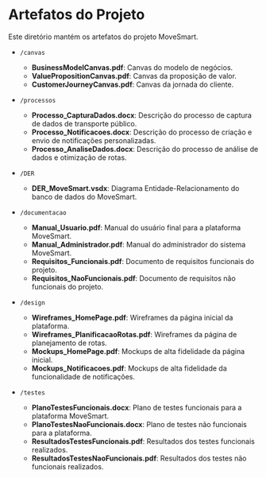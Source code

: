 # Artefatos do Projeto

Este diretório mantém os artefatos do projeto MoveSmart.

* `/canvas`
	* **BusinessModelCanvas.pdf**: Canvas do modelo de negócios.
	* **ValuePropositionCanvas.pdf**: Canvas da proposição de valor.
	* **CustomerJourneyCanvas.pdf**: Canvas da jornada do cliente.

* `/processos`
	* **Processo_CapturaDados.docx**: Descrição do processo de captura de dados de transporte público.
	* **Processo_Notificacoes.docx**: Descrição do processo de criação e envio de notificações personalizadas.
	* **Processo_AnaliseDados.docx**: Descrição do processo de análise de dados e otimização de rotas.

* `/DER`
	* **DER_MoveSmart.vsdx**: Diagrama Entidade-Relacionamento do banco de dados do MoveSmart.

* `/documentacao`
	* **Manual_Usuario.pdf**: Manual do usuário final para a plataforma MoveSmart.
	* **Manual_Administrador.pdf**: Manual do administrador do sistema MoveSmart.
	* **Requisitos_Funcionais.pdf**: Documento de requisitos funcionais do projeto.
	* **Requisitos_NaoFuncionais.pdf**: Documento de requisitos não funcionais do projeto.

* `/design`
	* **Wireframes_HomePage.pdf**: Wireframes da página inicial da plataforma.
	* **Wireframes_PlanificacaoRotas.pdf**: Wireframes da página de planejamento de rotas.
	* **Mockups_HomePage.pdf**: Mockups de alta fidelidade da página inicial.
	* **Mockups_Notificacoes.pdf**: Mockups de alta fidelidade da funcionalidade de notificações.

* `/testes`
	* **PlanoTestesFuncionais.docx**: Plano de testes funcionais para a plataforma MoveSmart.
	* **PlanoTestesNaoFuncionais.docx**: Plano de testes não funcionais para a plataforma.
	* **ResultadosTestesFuncionais.pdf**: Resultados dos testes funcionais realizados.
	* **ResultadosTestesNaoFuncionais.pdf**: Resultados dos testes não funcionais realizados.
